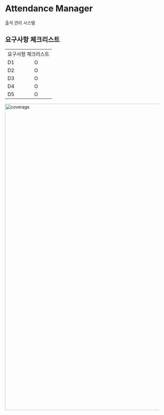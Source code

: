 # Attendance Manager
출석 관리 시스템

## 요구사항 체크리스트
<table>
  <tr>
    <td colspan="2">요구사항 체크리스트</td>
  </tr>
  <tr>
    <td>D1</td>
    <td>O</td>
  </tr>
  <tr>
    <td>D2</td>
    <td>O</td>
  </tr>
  <tr>
    <td>D3</td>
    <td>O</td>
  </tr>
  <tr>
    <td>D4</td>
    <td>O</td>
  </tr>
  <tr>
    <td>D5</td>
    <td>O</td>
  </tr>
</table>
<img width="854" height="1000" alt="coverage" src="https://github.com/user-attachments/assets/95716175-d60b-4469-aff7-1d90fbaa3533" />
